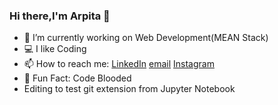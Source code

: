 ### Hi there,I'm Arpita 👋

- 🔭 I’m currently working on Web Development(MEAN Stack)
- 💻 I like Coding
- 📫 How to reach me: [LinkedIn](https://www.linkedin.com/in/arpita-gupta-660a261ab/) 
                       [email](http://www.arpita4086@gmail.com)
                       [Instagram](https://www.instagram.com/_arpiiii/)
- 🥳 Fun Fact: Code Blooded
-  Editing to test git extension from Jupyter Notebook
